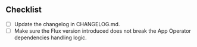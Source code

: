 ## Checklist

- [ ] Update the changelog in CHANGELOG.md.
- [ ] Make sure the Flux version introduced does not break the App Operator dependencies handling logic.
